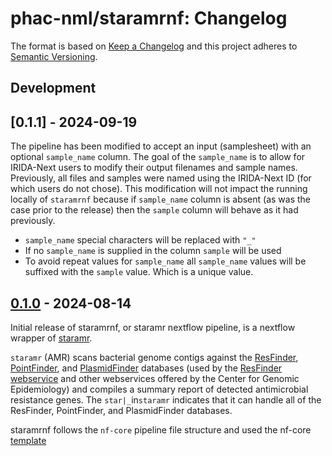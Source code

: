 # phac-nml/staramrnf: Changelog

The format is based on [Keep a Changelog](https://keepachangelog.com/en/1.0.0/)
and this project adheres to [Semantic Versioning](https://semver.org/spec/v2.0.0.html).

## Development

## [0.1.1] - 2024-09-19

The pipeline has been modified to accept an input (samplesheet) with an optional `sample_name` column. The goal of the `sample_name` is to allow for IRIDA-Next users to modify their output filenames and sample names. Previously, all files and samples were named using the IRIDA-Next ID (for which users do not chose). This modification will not impact the running locally of `staramrnf` because if `sample_name` column is absent (as was the case prior to the release) then the `sample` column will behave as it had previously.

- `sample_name` special characters will be replaced with `"_"`
- If no `sample_name` is supplied in the column `sample` will be used
- To avoid repeat values for `sample_name` all `sample_name` values will be suffixed with the `sample` value. Which is a unique value.

## [0.1.0] - 2024-08-14

Initial release of staramrnf, or staramr nextflow pipeline, is a nextflow wrapper of [staramr](https://github.com/phac-nml/staramr/).

`staramr` (AMR) scans bacterial genome contigs against the [ResFinder][resfinder-db], [PointFinder][pointfinder-db], and [PlasmidFinder][plasmidfinder-db] databases (used by the [ResFinder webservice][resfinder-web] and other webservices offered by the Center for Genomic Epidemiology) and compiles a summary report of detected antimicrobial resistance genes. The `star|_`in`staramr` indicates that it can handle all of the ResFinder, PointFinder, and PlasmidFinder databases.

staramrnf follows the `nf-core` pipeline file structure and used the nf-core [template](https://nf-co.re/docs/contributing/pipelines/pipeline_file_structure)

[resfinder-db]: https://bitbucket.org/genomicepidemiology/resfinder_db
[pointfinder-db]: https://bitbucket.org/genomicepidemiology/pointfinder_db
[plasmidfinder-db]: https://bitbucket.org/genomicepidemiology/plasmidfinder_db
[resfinder-web]: http://genepi.food.dtu.dk/resfinder
[0.1.0]: https://github.com/phac-nml/staramrnf/releases/tag/0.1.0

